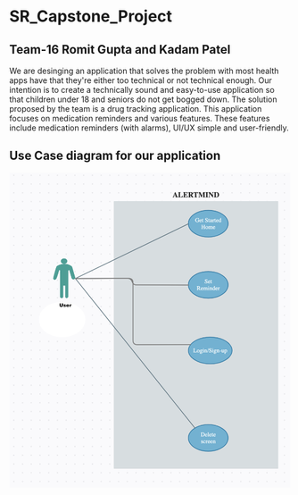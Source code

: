 # SR_Capstone_Project

## Team-16 Romit Gupta and Kadam Patel

We are desinging an application that solves the problem with most health apps have that they're either too technical or not technical enough. Our intention is to create a technically sound and easy-to-use application so that children under 18 and seniors do not get bogged down. The solution proposed by the team is a drug tracking application. This application focuses on medication reminders and various features. These features include medication reminders (with alarms), UI/UX simple and user-friendly.

## Use Case diagram for our application

![Image](Use-Case.png)
